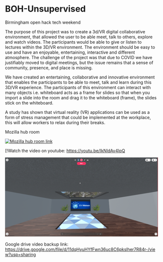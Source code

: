 # BOH-Unsupervised
Birmingham open hack tech weekend

The purpose of this project was to create a 3d/VR digital collaborative environment, that allowed the user to be able meet, talk to others, explore and watch videos. The participants would be able to give or listen to lectures within the 3D/VR environment. The environment should be easy to use and have an enjoyable, entertaining, interactive and different atmosphere. The challenge of the project was that due to COVID we have justifiably moved to digital meetings, but the issue remains that a sense of community, presence, and place is missing. 

We have created an entertaining, collaborative and innovative environment that enables the participants to be able to meet, talk and learn during this 3D/VR experience. The participants of this environment can interact with many objects i.e. whiteboard acts as a frame for slides so that when you import a slide into the room and drag it to the whiteboard (frame), the slides stick on the whiteboard.

A study has shown that virtual reality (VR) applications can be used as a form of stress management that could be implemented at the workplace, this will allow workers to relax during their breaks.

Mozilla hub room

[![Mozilla hub room link](https://miro.medium.com/max/1047/1*UIJVmRu7qFg1Eu3J8Cau5Q.jpeg)](https://hubs.mozilla.com/scenes/xLepdim/openhack)

[!Watch the video on youtube: https://youtu.be/IkNldAv4IpQ

[![Watch the video on youtube](ibm_watson_git.PNG)](https://youtu.be/IkNldAv4IpQ)

Google drive video backup link: https://drive.google.com/file/d/11dqHyuHYfFwn36uc8C6pkslher7R84r-/view?usp=sharing



